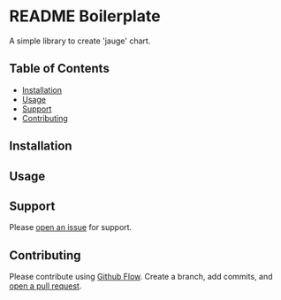 # README Boilerplate

A simple library to create 'jauge' chart.

## Table of Contents

- [Installation](#installation)
- [Usage](#usage)
- [Support](#support)
- [Contributing](#contributing)

## Installation

## Usage

## Support

Please [open an issue](https://github.com/KylianLM/jauge.js/issues/new) for support.

## Contributing

Please contribute using [Github Flow](https://guides.github.com/introduction/flow/). Create a branch, add commits, and [open a pull request](https://github.com/KylianLM/jauge.js/compare/).
